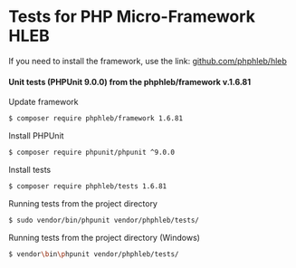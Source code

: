 Tests for PHP Micro-Framework HLEB
=====================

 If you need to install the framework, use the link: [github.com/phphleb/hleb](https://github.com/phphleb/hleb) 
 
 
 #### Unit tests (PHPUnit 9.0.0) from the phphleb/framework v.1.6.81

Update framework

```bash
$ composer require phphleb/framework 1.6.81
```

Install PHPUnit

```bash
$ composer require phpunit/phpunit ^9.0.0
```

Install tests

```bash
$ composer require phphleb/tests 1.6.81
```

Running tests from the project directory

```bash
$ sudo vendor/bin/phpunit vendor/phphleb/tests/
```

Running tests from the project directory (Windows)

```bash
$ vendor\bin\phpunit vendor/phphleb/tests/
```
